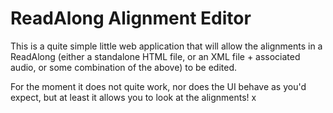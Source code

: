 # ReadAlong Alignment Editor

This is a quite simple little web application that will allow the
alignments in a ReadAlong (either a standalone HTML file, or an XML
file + associated audio, or some combination of the above) to be
edited.

For the moment it does not quite work, nor does the UI behave as you'd
expect, but at least it allows you to look at the alignments!
x
